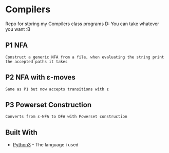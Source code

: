 # Compilers

Repo for storing my Compilers class programs D: 
You can take whatever you want :B 

## P1 NFA
```
Construct a generic NFA from a file, when evaluating the string print the accepted paths it takes
```

## P2 NFA with ε-moves
```
Same as P1 but now accepts transitions with ε 
```
## P3 Powerset Construction
```
Converts from ε-NFA to DFA with Powerset construction
```
## Built With

* [Python3](https://www.python.org/download/releases/3.0/) - The language i used

